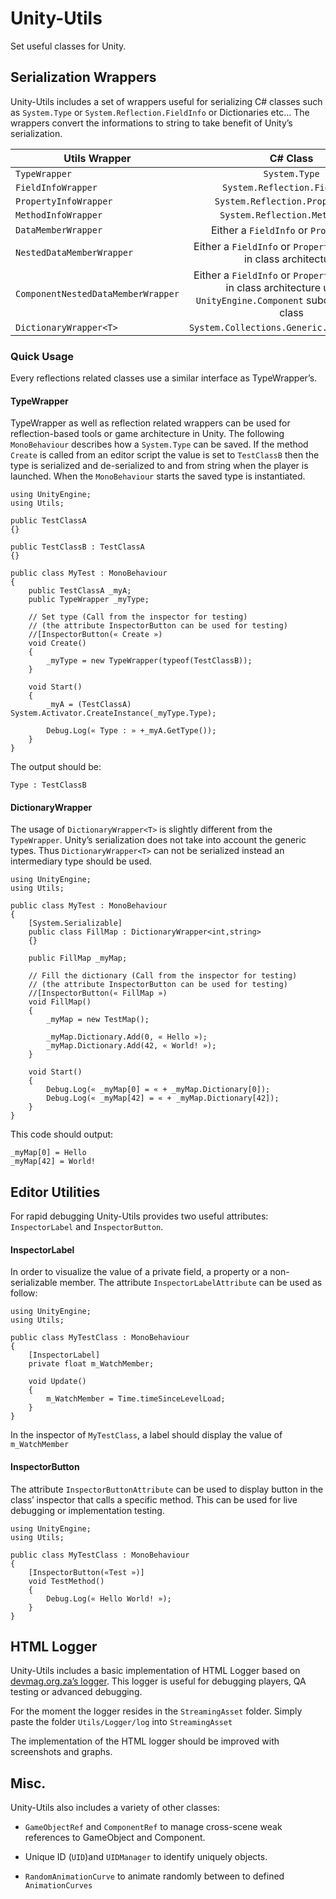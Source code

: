 # Unity-Utils

Set useful classes for Unity.

## Serialization Wrappers

Unity-Utils includes a set of wrappers useful for serializing C# classes such as `System.Type` or `System.Reflection.FieldInfo` or Dictionaries etc…
The wrappers convert the informations to string to take benefit of Unity’s serialization.

| Utils Wrapper       | C# Class | 
| ------------------- |:------------------------------:| 
| `TypeWrapper `        | `System.Type`                    | 
| `FieldInfoWrapper`    | `System.Reflection.FieldInfo`    | 
| `PropertyInfoWrapper` | `System.Reflection.PropertyInfo` | 
| `MethodInfoWrapper`   | `System.Reflection.MethodInfo`   |
| `DataMemberWrapper`   | Either a `FieldInfo` or `PropertyInfo`   |
| `NestedDataMemberWrapper` | Either a `FieldInfo` or `PropertyInfo` nested in class architecture |
| `ComponentNestedDataMemberWrapper` | Either a `FieldInfo` or `PropertyInfo` nested in class architecture using a `UnityEngine.Component` subclass as base class |
| `DictionaryWrapper<T>` | `System.Collections.Generic.Dictionary<T>`


### Quick Usage

Every reflections related classes use a similar interface as TypeWrapper’s.

#### TypeWrapper

TypeWrapper as well as reflection related wrappers can be used for reflection-based tools or game architecture in Unity.
The following `MonoBehaviour` describes how a `System.Type` can be saved. If the method `Create` is called from an editor script the value is set to `TestClassB` then the type is serialized and de-serialized to and from string when the player is launched. 
When the `MonoBehaviour` starts the saved type is instantiated.

	using UnityEngine;
	using Utils;

	public TestClassA
	{}

	public TestClassB : TestClassA
	{}

	public class MyTest : MonoBehaviour
	{
		public TestClassA _myA;
		public TypeWrapper _myType;

		// Set type (Call from the inspector for testing)
		// (the attribute InspectorButton can be used for testing)
		//[InspectorButton(« Create »)
		void Create()
		{
			_myType = new TypeWrapper(typeof(TestClassB));
		}

		void Start()
		{
			_myA = (TestClassA) System.Activator.CreateInstance(_myType.Type);
				
			Debug.Log(« Type : » +_myA.GetType());
		}
	}

The output should be: 

	Type : TestClassB

#### DictionaryWrapper

The usage of `DictionaryWrapper<T>` is slightly different from the `TypeWrapper`. Unity’s serialization does not take into account the generic types. Thus `DictionaryWrapper<T>` can not be serialized instead an intermediary type should be used.

	using UnityEngine;
	using Utils;

	public class MyTest : MonoBehaviour
	{
		[System.Serializable]
		public class FillMap : DictionaryWrapper<int,string>
		{}

		public FillMap _myMap;

		// Fill the dictionary (Call from the inspector for testing)
		// (the attribute InspectorButton can be used for testing)
		//[InspectorButton(« FillMap »)
		void FillMap()
		{
			_myMap = new TestMap();

			_myMap.Dictionary.Add(0, « Hello »);
			_myMap.Dictionary.Add(42, « World! »);
		}

		void Start()
		{
			Debug.Log(« _myMap[0] = « + _myMap.Dictionary[0]);
			Debug.Log(« _myMap[42] = « + _myMap.Dictionary[42]);
		}
	}

This code should output:

	_myMap[0] = Hello
	_myMap[42] = World!

## Editor Utilities 

For rapid debugging Unity-Utils provides two useful attributes: 
`InspectorLabel` and `InspectorButton`.

#### InspectorLabel

In order to visualize the value of a private field, a property or a non-serializable member. The attribute `InspectorLabelAttribute` can be used as follow:

	using UnityEngine;
	using Utils;

	public class MyTestClass : MonoBehaviour
	{
		[InspectorLabel]
		private float m_WatchMember;

		void Update()
		{
			m_WatchMember = Time.timeSinceLevelLoad;
		}
	}

In the inspector of `MyTestClass`, a label should display the value of `m_WatchMember`

#### InspectorButton

The attribute `InspectorButtonAttribute` can be used to display button in the class’ inspector that calls a specific method. 
This can be used for live debugging or implementation testing.

	using UnityEngine;
	using Utils;

	public class MyTestClass : MonoBehaviour
	{
		[InspectorButton(«Test »)]
		void TestMethod()
		{
			Debug.Log(« Hello World! »);
		}
	}


## HTML Logger

Unity-Utils includes a basic implementation of HTML Logger based on [devmag.org.za’s logger](http://devmag.org.za/2011/01/25/make-your-logs-interactive-and-squash-bugs-faster/).
This logger is useful for debugging players, QA testing or advanced debugging.

For the moment the logger resides in the `StreamingAsset` folder. Simply paste the folder `Utils/Logger/log` into `StreamingAsset`

The implementation of the HTML logger should be improved with screenshots and graphs.

## Misc.

Unity-Utils also includes a variety of other  classes:

* `GameObjectRef` and `ComponentRef` to manage cross-scene weak references to GameObject and Component.

* Unique ID (`UID`)and `UIDManager` to identify uniquely objects.

* `RandomAnimationCurve` to animate randomly between to defined `AnimationCurves`



